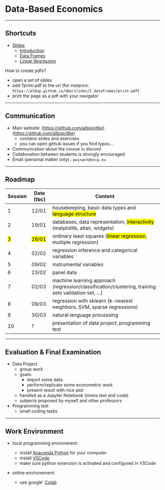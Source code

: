 # Data-Based Economics

---

## Shortcuts

- [Slides](https://albop.github.io/dbe/)
  - [Introduction](https://albop.github.io/dbe/slides/index)
  - [Data Frames](https://albop.github.io/dbe/slides/2_dataframes)
  - [Linear Regression](https://albop.github.io/dbe/slides/3_linear_regression)

How to create pdfs?
- open a set of slides
- add ?print-pdf to the url (for instance: `https://albop.github.io/dbe/slides/2_dataframes?print-pdf`)
- print the page as a pdf with your navigator

---

## Communication


- Main website: [https://github.com/albop/dbe](https://github.com/albop/dbe)
  - contains slides and exercises
  - you can open github issues if you find typos...
- Communication about the course in discord
- Collaboration between students is strongly encouraged
- Email (personal matter only) : `pwinant@escp.eu`


---

## Roadmap

| Session | Date (tbc) | Content                                                                                              |
| ------- | ---------- | ---------------------------------------------------------------------------------------------------- |
| 1       | 12/01      | housekeeping,  basic data types and <mark>language structure</mark>                                |
| 2       | 19/01      | databases, data representation, <mark>interactivity</mark> (matplotlib, altair, widgets)                          |
| <mark>3</mark>       | <mark>26/01</mark>     | ordinary least squares (<mark>linear regression</mark>, multiple regression)                                      |
| 4       | 02/02      | regression inference and categorical variables                                                       |
| 5       | 09/02      | instrumental variables                                                                               |
| 6       | 23/02      | panel data                                                                                           |
| 7       | 02/03      | machine learning approach (regression/classification/clustering, training sets validation set, ...) |
| 8       | 09/03      | regression with sklearn (k-nearest neighbors, SVM, sparse regressions)                               |
| 9       | 30/03      | natural language processing                                                                          |
| 10       | ?     | presentation of data project, programming test                                                       |

---

## Evaluation & Final Examination

- Data Project
  - group work
  - goals:
    - import some data
    - perform/replicate some econometric work
    - present result with nice plot
  - handled as a Jupyter Notebook (mixes text and code)
  - subjects proposed by myself and other professors
- Programming test
  - small coding tasks

---

## Work Environment

- local programming environment:
  - install [Anaconda Python](https://www.anaconda.com/products/individual) for your computer
  - install [VSCode](https://code.visualstudio.com/)
  - make sure python extension is activated and configured in VSCode

- online environement:
  - use google' [Colab](https://colab.research.google.com/notebooks/intro.ipynb#recent=true)
